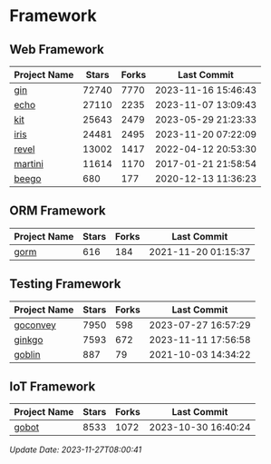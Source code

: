 # Framework

## Web Framework
| Project Name | Stars | Forks | Last Commit |
| ------------ | ----- | ----- | ----------- |
| [gin](https://github.com/gin-gonic/gin) | 72740 | 7770 | 2023-11-16 15:46:43 |
| [echo](https://github.com/labstack/echo) | 27110 | 2235 | 2023-11-07 13:09:43 |
| [kit](https://github.com/go-kit/kit) | 25643 | 2479 | 2023-05-29 21:23:33 |
| [iris](https://github.com/kataras/iris) | 24481 | 2495 | 2023-11-20 07:22:09 |
| [revel](https://github.com/revel/revel) | 13002 | 1417 | 2022-04-12 20:53:30 |
| [martini](https://github.com/go-martini/martini) | 11614 | 1170 | 2017-01-21 21:58:54 |
| [beego](https://github.com/astaxie/beego) | 680 | 177 | 2020-12-13 11:36:23 |

## ORM Framework
| Project Name | Stars | Forks | Last Commit |
| ------------ | ----- | ----- | ----------- |
| [gorm](https://github.com/jinzhu/gorm) | 616 | 184 | 2021-11-20 01:15:37 |

## Testing Framework
| Project Name | Stars | Forks | Last Commit |
| ------------ | ----- | ----- | ----------- |
| [goconvey](https://github.com/smartystreets/goconvey) | 7950 | 598 | 2023-07-27 16:57:29 |
| [ginkgo](https://github.com/onsi/ginkgo) | 7593 | 672 | 2023-11-11 17:56:58 |
| [goblin](https://github.com/franela/goblin) | 887 | 79 | 2021-10-03 14:34:22 |

## IoT Framework
| Project Name | Stars | Forks | Last Commit |
| ------------ | ----- | ----- | ----------- |
| [gobot](https://github.com/hybridgroup/gobot) | 8533 | 1072 | 2023-10-30 16:40:24 |

*Update Date: 2023-11-27T08:00:41*